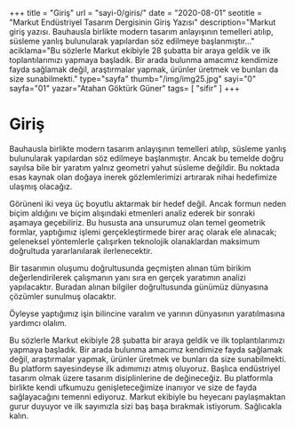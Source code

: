 +++
title = "Giriş"
url = "sayi-0/giris/"
date = "2020-08-01"
seotitle = "Markut Endüstriyel Tasarım Dergisinin Giriş Yazısı"
description="Markut giriş yazısı. Bauhausla birlikte modern tasarım anlayışının temelleri atılıp, süsleme yanlış bulunularak yapılardan söz edilmeye başlanmıştır..."
aciklama="Bu sözlerle Markut ekibiyle 28 şubatta bir araya geldik ve ilk toplantılarımızı yapmaya başladık. Bir arada bulunma amacımız kendimize fayda sağlamak değil, araştırmalar yapmak, ürünler üretmek ve bunları da size sunabilmekti."
type="sayfa"
thumb="/img/img25.jpg"
sayi="0"
sayfa="01"
yazar="Atahan Göktürk Güner"
tags= [
    "sifir"
]
+++
<a href="/sayi-0/markut-ekibi/" id="next"></a>
<div class="container mgen"><h1>Giriş</h1><p>
 Bauhausla birlikte modern tasarım anlayışının temelleri atılıp, süsleme yanlış bulunularak yapılardan söz edilmeye başlanmıştır. Ancak bu temelde doğru sayılsa bile bir yaratım yalnız geometri yahut süsleme değildir. Bu noktada esas kaynak olan doğaya inerek gözlemlerimizi artırarak nihai hedefimize ulaşmış olacağız.

Görüneni iki veya üç boyutlu aktarmak bir hedef değil. Ancak formun neden biçim aldığını ve biçim alışındaki etmenleri analiz ederek bir sonraki aşamaya geçebiliriz. Bu hususta ana unsurumuz olan temel geometrik formlar, yaptığımız işlemi gerçekleştirmede birer araç olarak ele alınacak; geleneksel yöntemlerle çalışırken teknolojik olanaklardan maksimum doğrultuda yararlanılarak ilerlenecektir. 

Bir tasarımın oluşumu doğrultusunda geçmişten alınan tüm birikim değerlendirilerek çalışmanın yanı sıra en gerçek yaratımın analizi yapılacaktır. Buradan alınan bilgiler doğrultusunda günümüz dünyasına çözümler sunulmuş olacaktır.

Öyleyse yaptığımız işin bilincine varalım ve yarının dünyasının yaratılmasına yardımcı olalım.

Bu sözlerle Markut ekibiyle 28 şubatta bir araya geldik ve ilk toplantılarımızı yapmaya başladık. Bir arada bulunma amacımız kendimize fayda sağlamak değil, araştırmalar yapmak, ürünler üretmek ve bunları da size sunabilmekti. Bu platform sayesindeyse ilk adımımızı atmış oluyoruz. Başlıca endüstriyel tasarım olmak üzere tasarım disiplinlerine de değineceğiz. Bu platformla birlikte kendi ufkumuzu genişleteceğimize inanıyor ve size de fayda sağlayacağını temenni ediyoruz. Markut ekibiyle bu heyecanı paylaşmaktan gurur duyuyor ve ilk sayımızla sizi baş başa bırakmak istiyorum. Sağlıcakla kalın.

</p>
</div>